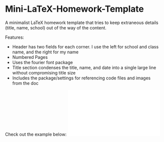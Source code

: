 # Mini-LaTeX-Homework-Template
A minimalist LaTeX homework template that tries to keep extraneous details (title, name, school) out of the way of the content.

Features:
- Header has two fields for each corner. I use the left for school and class name, and the right for my name
- Numbered Pages
- Uses the fourier font package
- Title section condenses the title, name, and date into a single large line without compromising title size
- Includes the package/settings for referencing code files and images from the doc

Check out the example below:
![alt tag](HomeworkTemplate.pdf)
